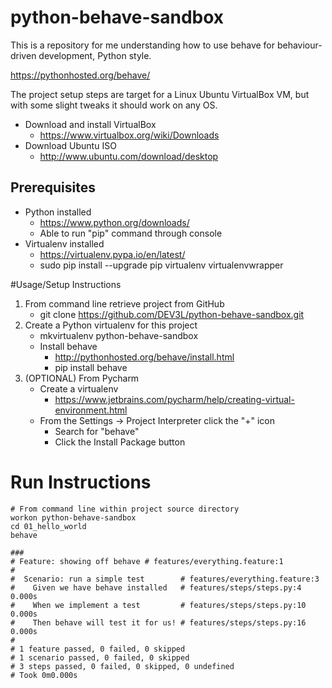 # python-behave-sandbox
This is a repository for me understanding how to use behave for behaviour-driven development, Python style.

<https://pythonhosted.org/behave/>

The project setup steps are target for a Linux Ubuntu VirtualBox VM, but with some slight tweaks it should work on any OS.

* Download and install VirtualBox
    * <https://www.virtualbox.org/wiki/Downloads>
* Download Ubuntu ISO
    * <http://www.ubuntu.com/download/desktop>

## Prerequisites
* Python installed
    * <https://www.python.org/downloads/>
    * Able to run "pip" command through console
* Virtualenv installed
    * <https://virtualenv.pypa.io/en/latest/>
    * sudo pip install --upgrade pip virtualenv virtualenvwrapper

#Usage/Setup Instructions
1. From command line retrieve project from GitHub
	* git clone https://github.com/DEV3L/python-behave-sandbox.git
2. Create a Python virtualenv for this project
    * mkvirtualenv python-behave-sandbox
    * Install behave
        * <http://pythonhosted.org/behave/install.html>
        * pip install behave
3. (OPTIONAL) From Pycharm
    * Create a virtualenv
        * <https://www.jetbrains.com/pycharm/help/creating-virtual-environment.html>
    * From the Settings -> Project Interpreter click the "+" icon
        * Search for "behave"
        * Click the Install Package button

# Run Instructions
```
# From command line within project source directory
workon python-behave-sandbox
cd 01_hello_world
behave

###
# Feature: showing off behave # features/everything.feature:1
#
#  Scenario: run a simple test        # features/everything.feature:3
#    Given we have behave installed   # features/steps/steps.py:4 0.000s
#    When we implement a test         # features/steps/steps.py:10 0.000s
#    Then behave will test it for us! # features/steps/steps.py:16 0.000s
# 
# 1 feature passed, 0 failed, 0 skipped
# 1 scenario passed, 0 failed, 0 skipped
# 3 steps passed, 0 failed, 0 skipped, 0 undefined
# Took 0m0.000s
```
